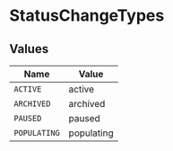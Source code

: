 # StatusChangeTypes


## Values

| Name         | Value        |
| ------------ | ------------ |
| `ACTIVE`     | active       |
| `ARCHIVED`   | archived     |
| `PAUSED`     | paused       |
| `POPULATING` | populating   |
